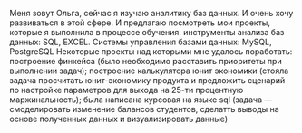 Меня зовут Ольга, сейчас я изучаю аналитику баз данных.  И очень хочу развиваться в этой сфере. И предлагаю посмотреть мои проекты, которые я выполнила в процессе обучения.
инструменты анализа баз данных: SQL, EXCEL. Системы управления базами данных: MySQL, PostgreSQL
Некоторые проекты над которыми мне удалось поработать: построение финкейса (было необходимо расставить приоритеты при выполнении задач); построение калькулятора юнит экономики (стояла задача просчитать юнит-экономику продукта и предложить сценарий по настройке параметров для выхода на 25-ти процентную маржинальность); была написана курсовая на языке sql (задача — смоделировать изменение балансов студентов, сделатть выводы на основе полученных  данных и визуализировать данные)

